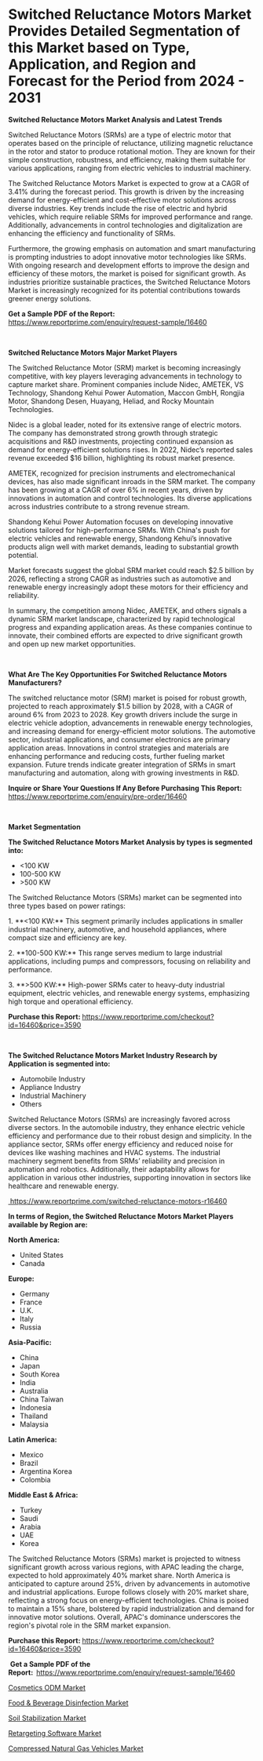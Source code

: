 <p><h1>Switched Reluctance Motors Market Provides Detailed Segmentation of this Market based on Type, Application, and Region and Forecast for the Period from 2024 - 2031</h1></p><p><strong>Switched Reluctance Motors Market Analysis and Latest Trends</strong></p>
<p><p>Switched Reluctance Motors (SRMs) are a type of electric motor that operates based on the principle of reluctance, utilizing magnetic reluctance in the rotor and stator to produce rotational motion. They are known for their simple construction, robustness, and efficiency, making them suitable for various applications, ranging from electric vehicles to industrial machinery.</p><p>The Switched Reluctance Motors Market is expected to grow at a CAGR of 3.41% during the forecast period. This growth is driven by the increasing demand for energy-efficient and cost-effective motor solutions across diverse industries. Key trends include the rise of electric and hybrid vehicles, which require reliable SRMs for improved performance and range. Additionally, advancements in control technologies and digitalization are enhancing the efficiency and functionality of SRMs.</p><p>Furthermore, the growing emphasis on automation and smart manufacturing is prompting industries to adopt innovative motor technologies like SRMs. With ongoing research and development efforts to improve the design and efficiency of these motors, the market is poised for significant growth. As industries prioritize sustainable practices, the Switched Reluctance Motors Market is increasingly recognized for its potential contributions towards greener energy solutions.</p></p>
<p><strong>Get a Sample PDF of the Report:&nbsp;</strong> <a href="https://www.reportprime.com/enquiry/request-sample/16460?utm_campaign=28&utm_medium=2&utm_source=Github&utm_content=ia&utm_term=23112024&utm_id=switched-reluctance-motors">https://www.reportprime.com/enquiry/request-sample/16460</a></p>
<p>&nbsp;</p>
<p><strong>Switched Reluctance Motors Major Market Players</strong></p>
<p><p>The Switched Reluctance Motor (SRM) market is becoming increasingly competitive, with key players leveraging advancements in technology to capture market share. Prominent companies include Nidec, AMETEK, VS Technology, Shandong Kehui Power Automation, Maccon GmbH, Rongjia Motor, Shandong Desen, Huayang, Heliad, and Rocky Mountain Technologies.</p><p>Nidec is a global leader, noted for its extensive range of electric motors. The company has demonstrated strong growth through strategic acquisitions and R&D investments, projecting continued expansion as demand for energy-efficient solutions rises. In 2022, Nidec’s reported sales revenue exceeded $16 billion, highlighting its robust market presence.</p><p>AMETEK, recognized for precision instruments and electromechanical devices, has also made significant inroads in the SRM market. The company has been growing at a CAGR of over 6% in recent years, driven by innovations in automation and control technologies. Its diverse applications across industries contribute to a strong revenue stream.</p><p>Shandong Kehui Power Automation focuses on developing innovative solutions tailored for high-performance SRMs. With China's push for electric vehicles and renewable energy, Shandong Kehui’s innovative products align well with market demands, leading to substantial growth potential.</p><p>Market forecasts suggest the global SRM market could reach $2.5 billion by 2026, reflecting a strong CAGR as industries such as automotive and renewable energy increasingly adopt these motors for their efficiency and reliability.</p><p>In summary, the competition among Nidec, AMETEK, and others signals a dynamic SRM market landscape, characterized by rapid technological progress and expanding application areas. As these companies continue to innovate, their combined efforts are expected to drive significant growth and open up new market opportunities.</p></p>
<p>&nbsp;</p>
<p><strong>What Are The Key Opportunities For Switched Reluctance Motors Manufacturers?</strong></p>
<p><p>The switched reluctance motor (SRM) market is poised for robust growth, projected to reach approximately $1.5 billion by 2028, with a CAGR of around 6% from 2023 to 2028. Key growth drivers include the surge in electric vehicle adoption, advancements in renewable energy technologies, and increasing demand for energy-efficient motor solutions. The automotive sector, industrial applications, and consumer electronics are primary application areas. Innovations in control strategies and materials are enhancing performance and reducing costs, further fueling market expansion. Future trends indicate greater integration of SRMs in smart manufacturing and automation, along with growing investments in R&D.</p></p>
<p><strong>Inquire or Share Your Questions If Any Before Purchasing This Report:</strong> <a href="https://www.reportprime.com/enquiry/pre-order/16460?utm_campaign=28&utm_medium=2&utm_source=Github&utm_content=ia&utm_term=23112024&utm_id=switched-reluctance-motors">https://www.reportprime.com/enquiry/pre-order/16460</a></p>
<p>&nbsp;</p>
<p><strong>Market Segmentation</strong></p>
<p><strong>The Switched Reluctance Motors Market Analysis by types is segmented into:</strong></p>
<p><ul><li><100 KW</li><li>100-500 KW</li><li>>500 KW</li></ul></p>
<p><p>The Switched Reluctance Motors (SRMs) market can be segmented into three types based on power ratings: </p><p>1. **<100 KW:** This segment primarily includes applications in smaller industrial machinery, automotive, and household appliances, where compact size and efficiency are key.</p><p>2. **100-500 KW:** This range serves medium to large industrial applications, including pumps and compressors, focusing on reliability and performance.</p><p>3. **>500 KW:** High-power SRMs cater to heavy-duty industrial equipment, electric vehicles, and renewable energy systems, emphasizing high torque and operational efficiency.</p></p>
<p><strong>Purchase this Report:&nbsp;</strong><a href="https://www.reportprime.com/checkout?id=16460&price=3590&utm_campaign=28&utm_medium=2&utm_source=Github&utm_content=ia&utm_term=23112024&utm_id=switched-reluctance-motors">https://www.reportprime.com/checkout?id=16460&price=3590</a></p>
<p>&nbsp;</p>
<p><strong>The Switched Reluctance Motors Market Industry Research by Application is segmented into:</strong></p>
<p><ul><li>Automobile Industry</li><li>Appliance Industry</li><li>Industrial Machinery</li><li>Others</li></ul></p>
<p><p>Switched Reluctance Motors (SRMs) are increasingly favored across diverse sectors. In the automobile industry, they enhance electric vehicle efficiency and performance due to their robust design and simplicity. In the appliance sector, SRMs offer energy efficiency and reduced noise for devices like washing machines and HVAC systems. The industrial machinery segment benefits from SRMs’ reliability and precision in automation and robotics. Additionally, their adaptability allows for application in various other industries, supporting innovation in sectors like healthcare and renewable energy.</p></p>
<p><a href="https://www.reportprime.com/switched-reluctance-motors-r16460?utm_campaign=28&utm_medium=2&utm_source=Github&utm_content=ia&utm_term=23112024&utm_id=switched-reluctance-motors">&nbsp;https://www.reportprime.com/switched-reluctance-motors-r16460</a></p>
<p><strong>In terms of Region, the Switched Reluctance Motors Market Players available by Region are:</strong></p>
<p>
    <p> <strong> North America: </strong>
        <ul>
            <li>United States</li>
            <li>Canada</li>
        </ul>
        </p> 
    <p> <strong> Europe: </strong>
        <ul>
            <li>Germany</li>
            <li>France</li>
            <li>U.K.</li>
            <li>Italy</li>
            <li>Russia</li>
        </ul>
        </p> 
    <p> <strong> Asia-Pacific: </strong>
        <ul>
            <li>China</li>
            <li>Japan</li>
            <li>South Korea</li>
            <li>India</li>
            <li>Australia</li>
            <li>China Taiwan</li>
            <li>Indonesia</li>
            <li>Thailand</li>
            <li>Malaysia</li>
        </ul>
        </p> 
    <p> <strong> Latin America: </strong>
        <ul>
            <li>Mexico</li>
            <li>Brazil</li>
            <li>Argentina Korea</li>
            <li>Colombia</li>
        </ul>
        </p> 
    <p> <strong> Middle East & Africa: </strong>
        <ul>
            <li>Turkey</li>
            <li>Saudi</li>
            <li>Arabia</li>
            <li>UAE</li>
            <li>Korea</li>
        </ul>
    </p>
    </p>
<p><p>The Switched Reluctance Motors (SRMs) market is projected to witness significant growth across various regions, with APAC leading the charge, expected to hold approximately 40% market share. North America is anticipated to capture around 25%, driven by advancements in automotive and industrial applications. Europe follows closely with 20% market share, reflecting a strong focus on energy-efficient technologies. China is poised to maintain a 15% share, bolstered by rapid industrialization and demand for innovative motor solutions. Overall, APAC's dominance underscores the region's pivotal role in the SRM market expansion.</p></p>
<p><strong>Purchase this Report: </strong><a href="https://www.reportprime.com/checkout?id=16460&price=3590&utm_campaign=28&utm_medium=2&utm_source=Github&utm_content=ia&utm_term=23112024&utm_id=switched-reluctance-motors">https://www.reportprime.com/checkout?id=16460&price=3590</a></p>
<p>&nbsp;<strong>Get a Sample PDF of the Report:&nbsp;&nbsp;</strong><a href="https://www.reportprime.com/enquiry/request-sample/16460?utm_campaign=28&utm_medium=2&utm_source=Github&utm_content=ia&utm_term=23112024&utm_id=switched-reluctance-motors">https://www.reportprime.com/enquiry/request-sample/16460</a></p>
<p><strong></strong></p>
<p><p><a href="https://issuu.com/reportprime-2/docs/cosmetics-odm-market-size-2030.pptx_76290a6bf3b6ef?utm_campaign=28&utm_medium=2&utm_source=Github&utm_content=ia&utm_term=23112024&utm_id=switched-reluctance-motors">Cosmetics ODM Market</a></p><p><a href="https://www.linkedin.com/pulse/recent-analysis-food-beverage-disinfection-market-highlights-xhync?utm_campaign=28&utm_medium=2&utm_source=Github&utm_content=ia&utm_term=23112024&utm_id=switched-reluctance-motors">Food & Beverage Disinfection Market</a></p><p><a href="https://www.linkedin.com/pulse/global-soil-stabilization-112-cagr-forecast-2024-2031-nzzjc?utm_campaign=28&utm_medium=2&utm_source=Github&utm_content=ia&utm_term=23112024&utm_id=switched-reluctance-motors">Soil Stabilization Market</a></p><p><a href="https://issuu.com/reportprime-2/docs/retargeting-software-market-size-20_4505a19a4ce3e9?utm_campaign=28&utm_medium=2&utm_source=Github&utm_content=ia&utm_term=23112024&utm_id=switched-reluctance-motors">Retargeting Software Market</a></p><p><a href="https://github.com/santosh758595/Market-Research-Report-List-6/blob/main/compressed-natural-gas-vehicles-market.md?utm_campaign=28&utm_medium=2&utm_source=Github&utm_content=ia&utm_term=23112024&utm_id=switched-reluctance-motors">Compressed Natural Gas Vehicles Market</a></p></p>